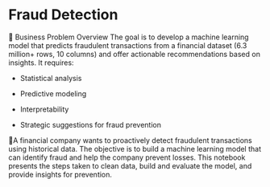 # Fraud Detection

📌 Business Problem Overview
The goal is to develop a machine learning model that predicts fraudulent transactions from a financial dataset (6.3 million+ rows, 10 columns) and offer actionable recommendations based on insights. It requires:

- Statistical analysis

- Predictive modeling

- Interpretability

- Strategic suggestions for fraud prevention

 
 🔷A financial company wants to proactively detect fraudulent transactions using historical data. The objective is to build a machine learning model that can identify fraud and help the company prevent losses. This notebook presents the steps taken to clean data, build and evaluate the model, and provide insights for prevention.
